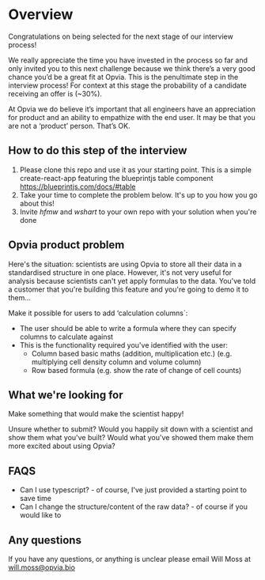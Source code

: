 # Overview

Congratulations on being selected for the next stage of our interview process! 

We really appreciate the time you have invested in the process so far and only invited you to this next challenge because we think there’s a very good chance you’d be a great fit at Opvia. This is the penultimate step in the interview process! For context at this stage the probability of a candidate receiving an offer is (~30%).

At Opvia we do believe it’s important that all engineers have an appreciation for product and an ability to empathize with the end user. It may be that you are not a ‘product’ person. That’s OK.

## How to do this step of the interview

1. Please clone this repo and use it as your starting point. This is a simple create-react-app featuring the blueprintjs table component https://blueprintjs.com/docs/#table
2. Take your time to complete the problem below. It's up to you how you go about this!
3. Invite *hfmw* and *wshart* to your own repo with your solution when you're done

## Opvia product problem

Here's the situation: scientists are using Opvia to store all their data in a standardised structure in one place. However, it's not very useful for analysis because scientists can't yet apply formulas to the data. You've told a customer that you're building this feature and you're going to demo it to them...

Make it possible for users to add ‘calculation columns`:
- The user should be able to write a formula where they can specify columns to calculate against
- This is the functionality required you've identified with the user:
  - Column based basic maths (addition, multiplication etc.) (e.g. multiplying cell density column and volume column)
  - Row based formula (e.g. show the rate of change of cell counts)

## What we're looking for

Make something that would make the scientist happy!

Unsure whether to submit? Would you happily sit down with a scientist and show them what you've built? Would what you've showed them make them more excited about using Opvia?

## FAQS
- Can I use typescript? - of course, I've just provided a starting point to save time
- Can I change the structure/content of the raw data? - of course if you would like to

## Any questions

If you have any questions, or anything is unclear please email Will Moss at will.moss@opvia.bio
